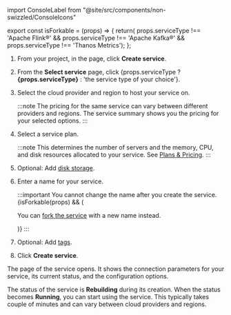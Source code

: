 import ConsoleLabel from "@site/src/components/non-swizzled/ConsoleIcons"

<!-- vale off -->

export const isForkable = (props) => {
  return(
    props.serviceType !== 'Apache Flink®' && props.serviceType !== 'Apache Kafka®' && props.serviceType !== 'Thanos Metrics');
  };

<!-- vale on -->

1. From your project, in the <ConsoleLabel name="services"/> page, click **Create service**.

1. From the **Select service** page,
   click {props.serviceType ? <strong>{props.serviceType}</strong> : 'the service type of your choice'}.

1. Select the cloud provider and region to host your service on.

   :::note
   The pricing for the same service can vary between different
   providers and regions. The service summary shows you the pricing
   for your selected options.
   :::

1. Select a service plan.

   :::note
   This determines the number of servers and the memory,
   CPU, and disk resources allocated to your service. See
   [Plans & Pricing](https://aiven.io/pricing).
   :::

1. Optional: Add [disk storage](/docs/platform/howto/add-storage-space).

1. Enter a name for your service.

   :::important
   You cannot change the name after you create the service.
   {isForkable(props) && (
      <p>You can <a href="/docs/platform/concepts/service-forking">fork the service</a> with a new name instead.</p>
   )}
   :::

1. Optional: Add [tags](/docs/platform/howto/tag-resources).

1. Click **Create service**.

The <ConsoleLabel name="overview"/> page of the service opens. It shows
the connection parameters for your service, its current status, and the
configuration options.

The status of the service is **Rebuilding** during its creation.
When the status becomes **Running**, you can start using the service.
This typically takes couple of minutes and can vary between cloud providers and regions.
<!-- vale off -->

